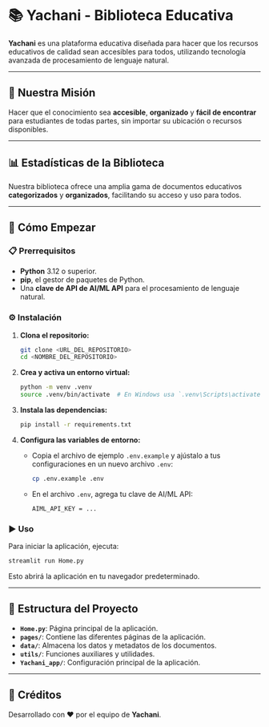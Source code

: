 
# 📚 Yachani - Biblioteca Educativa

**Yachani** es una plataforma educativa diseñada para hacer que los recursos educativos de calidad sean accesibles para todos, utilizando tecnología avanzada de procesamiento de lenguaje natural.

---

## 🎯 Nuestra Misión

Hacer que el conocimiento sea **accesible**, **organizado** y **fácil de encontrar** para estudiantes de todas partes, sin importar su ubicación o recursos disponibles.

---

## 📊 Estadísticas de la Biblioteca

Nuestra biblioteca ofrece una amplia gama de documentos educativos **categorizados** y **organizados**, facilitando su acceso y uso para todos.

---

## 🚀 Cómo Empezar

### 📋 Prerrequisitos

- **Python** 3.12 o superior.
- **pip**, el gestor de paquetes de Python.
- Una **clave de API de AI/ML API** para el procesamiento de lenguaje natural.

### ⚙️ Instalación

1. **Clona el repositorio:**

    ```bash
    git clone <URL_DEL_REPOSITORIO>
    cd <NOMBRE_DEL_REPOSITORIO>
    ```

2. **Crea y activa un entorno virtual:**

    ```bash
    python -m venv .venv
    source .venv/bin/activate  # En Windows usa `.venv\Scripts\activate`
    ```

3. **Instala las dependencias:**

    ```bash
    pip install -r requirements.txt
    ```

4. **Configura las variables de entorno:**

    - Copia el archivo de ejemplo `.env.example` y ajústalo a tus configuraciones en un nuevo archivo `.env`:

      ```bash
      cp .env.example .env
      ```

    - En el archivo `.env`, agrega tu clave de AI/ML API:

      ```env
      AIML_API_KEY = ...
      ```

### ▶️ Uso

Para iniciar la aplicación, ejecuta:

```bash
streamlit run Home.py
```

Esto abrirá la aplicación en tu navegador predeterminado.

---

## 📂 Estructura del Proyecto

- **`Home.py`**: Página principal de la aplicación.
- **`pages/`**: Contiene las diferentes páginas de la aplicación.
- **`data/`**: Almacena los datos y metadatos de los documentos.
- **`utils/`**: Funciones auxiliares y utilidades.
- **`Yachani_app/`**: Configuración principal de la aplicación.


---

## 🌟 Créditos

Desarrollado con ❤️ por el equipo de **Yachani**.
